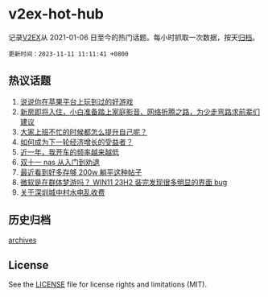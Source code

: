 # v2ex-hot-hub

 记录[V2EX](https://www.v2ex.com/)从 2021-01-06 日至今的热门话题。每小时抓取一次数据，按天[归档](archives)。

`更新时间：2023-11-11 11:11:41 +0800`

## 热议话题

1. [说说你在苹果平台上玩到过的好游戏](https://www.v2ex.com/t/990699)
1. [新房即将入住，小白准备踏上家庭影音、网络折腾之路，为少走弯路求前辈们建议](https://www.v2ex.com/t/990647)
1. [大家上班不忙的时候都怎么提升自己呢？](https://www.v2ex.com/t/990676)
1. [如何成为下一轮经济增长的受益者？](https://www.v2ex.com/t/990726)
1. [近一年，我开车的频率越来越低](https://www.v2ex.com/t/990629)
1. [双十一 nas 从入门到劝退](https://www.v2ex.com/t/990585)
1. [最近看到好多存够 200w 躺平这种帖子](https://www.v2ex.com/t/990655)
1. [微软是在群体梦游吗？ WIN11 23H2 装完发现很多明显的界面 bug](https://www.v2ex.com/t/990711)
1. [关于深圳城中村水电乱收费](https://www.v2ex.com/t/990716)

## 历史归档

[archives](archives)

## License

See the [LICENSE](LICENSE) file for license rights and limitations (MIT).
